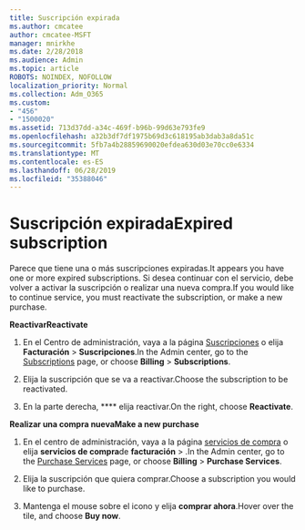 ```yaml
---
title: Suscripción expirada
ms.author: cmcatee
author: cmcatee-MSFT
manager: mnirkhe
ms.date: 2/28/2018
ms.audience: Admin
ms.topic: article
ROBOTS: NOINDEX, NOFOLLOW
localization_priority: Normal
ms.collection: Adm_O365
ms.custom:
- "456"
- "1500020"
ms.assetid: 713d37dd-a34c-469f-b96b-99d63e793fe9
ms.openlocfilehash: a32b3df7df1975b69d3c618195ab3dab3a8da51c
ms.sourcegitcommit: 5fb7a4b28859690020efdea630d03e70cc0e6334
ms.translationtype: MT
ms.contentlocale: es-ES
ms.lasthandoff: 06/28/2019
ms.locfileid: "35388046"
---
```

# <a name="expired-subscription"></a><span data-ttu-id="d1ee5-102">Suscripción expirada</span><span class="sxs-lookup"><span data-stu-id="d1ee5-102">Expired subscription</span></span>

<span data-ttu-id="d1ee5-103">Parece que tiene una o más suscripciones expiradas.</span><span class="sxs-lookup"><span data-stu-id="d1ee5-103">It appears you have one or more expired subscriptions.</span></span> <span data-ttu-id="d1ee5-104">Si desea continuar con el servicio, debe volver a activar la suscripción o realizar una nueva compra.</span><span class="sxs-lookup"><span data-stu-id="d1ee5-104">If you would like to continue service, you must reactivate the subscription, or make a new purchase.</span></span>
  
 <span data-ttu-id="d1ee5-105">**Reactivar**</span><span class="sxs-lookup"><span data-stu-id="d1ee5-105">**Reactivate**</span></span>
  
1. <span data-ttu-id="d1ee5-106">En el Centro de administración, vaya a la página [Suscripciones](https://go.microsoft.com/fwlink/p/?linkid=842054) o elija **Facturación** \> **Suscripciones**.</span><span class="sxs-lookup"><span data-stu-id="d1ee5-106">In the Admin center, go to the [Subscriptions](https://go.microsoft.com/fwlink/p/?linkid=842054) page, or choose **Billing** \> **Subscriptions**.</span></span>

2. <span data-ttu-id="d1ee5-107">Elija la suscripción que se va a reactivar.</span><span class="sxs-lookup"><span data-stu-id="d1ee5-107">Choose the subscription to be reactivated.</span></span>

3. <span data-ttu-id="d1ee5-108">En la parte derecha, \*\*\*\* elija reactivar.</span><span class="sxs-lookup"><span data-stu-id="d1ee5-108">On the right, choose **Reactivate**.</span></span>

 <span data-ttu-id="d1ee5-109">**Realizar una compra nueva**</span><span class="sxs-lookup"><span data-stu-id="d1ee5-109">**Make a new purchase**</span></span>
  
1. <span data-ttu-id="d1ee5-110">En el centro de administración, vaya a la página [servicios de compra](https://go.microsoft.com/fwlink/p/?linkid=868433) o elija **servicios de compra**de **facturación** \> .</span><span class="sxs-lookup"><span data-stu-id="d1ee5-110">In the Admin center, go to the [Purchase Services](https://go.microsoft.com/fwlink/p/?linkid=868433) page, or choose **Billing** \> **Purchase Services**.</span></span>

2. <span data-ttu-id="d1ee5-111">Elija la suscripción que quiera comprar.</span><span class="sxs-lookup"><span data-stu-id="d1ee5-111">Choose a subscription you would like to purchase.</span></span>

3. <span data-ttu-id="d1ee5-112">Mantenga el mouse sobre el icono y elija **comprar ahora**.</span><span class="sxs-lookup"><span data-stu-id="d1ee5-112">Hover over the tile, and choose **Buy now**.</span></span>
